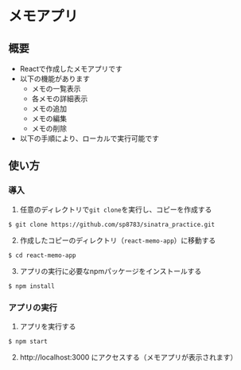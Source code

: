 # メモアプリ

## 概要

- Reactで作成したメモアプリです
- 以下の機能があります
  - メモの一覧表示
  - 各メモの詳細表示
  - メモの追加
  - メモの編集
  - メモの削除
- 以下の手順により、ローカルで実行可能です

## 使い方

### 導入

1. 任意のディレクトリで`git clone`を実行し、コピーを作成する

```
$ git clone https://github.com/sp8783/sinatra_practice.git
```

2. 作成したコピーのディレクトリ（`react-memo-app`）に移動する

```
$ cd react-memo-app
```

3. アプリの実行に必要なnpmパッケージをインストールする

```
$ npm install
```

### アプリの実行

1. アプリを実行する

```
$ npm start
```

2. http://localhost:3000 にアクセスする（メモアプリが表示されます）
